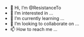 - 👋 Hi, I’m @ResistanceTo
- 👀 I’m interested in ...
- 🌱 I’m currently learning ...
- 💞️ I’m looking to collaborate on ...
- 📫 How to reach me ...

<!---
ResistanceTo/ResistanceTo is a ✨ special ✨ repository because its `README.md` (this file) appears on your GitHub profile.
You can click the Preview link to take a look at your changes.
--->
